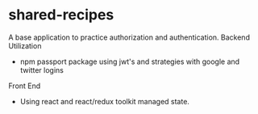 # shared-recipes
A base application to practice authorization and authentication.
Backend Utilization
- npm passport package using jwt's and strategies with google and twitter logins

Front End
- Using react and react/redux toolkit managed state.

